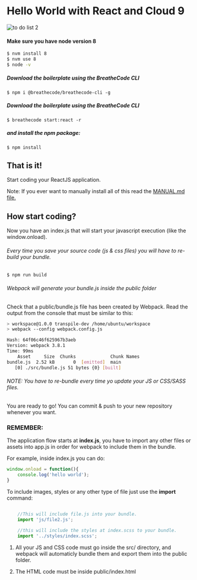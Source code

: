 # Hello World with React and Cloud 9

![to do list 2](https://user-images.githubusercontent.com/39283223/44563587-caf12100-a72c-11e8-9b91-671781181fe9.gif)

#### Make sure you have node version 8
```sh
$ nvm install 8
$ nvm use 8
$ node -v
```

##### Download the boilerplate using the BreatheCode CLI
```
$ npm i @breathecode/breathecode-cli -g
```

##### Download the boilerplate using the BreatheCode CLI
```
$ breathecode start:react -r
```
##### and install the npm package:
```
$ npm install
```

## That is it! 

Start coding your ReactJS application.

Note: If you ever want to manually install all of this read the [MANUAL.md file.](/MANUAL.md)

## How start coding?

Now you have an index.js that will start your javascript execution (like the window.onload).

###### Every time you save your source code (js & css files) you will have to re-build your bundle.

```sh
$ npm run build
```

###### Webpack will generate your bundle.js inside the public folder

Check that a public/bundle.js file has been created by Webpack. Read the output from the console that must be similar to this:

```sh
> workspace@1.0.0 transpile-dev /home/ubuntu/workspace
> webpack --config webpack.config.js

Hash: 64f06c46f625967b3aeb
Version: webpack 3.8.1
Time: 99ms
    Asset     Size  Chunks             Chunk Names
bundle.js  2.52 kB       0  [emitted]  main
   [0] ./src/bundle.js 51 bytes {0} [built]
```

###### NOTE: You have to re-bundle every time yo update your JS or CSS/SASS files.

You are ready to go! You can commit & push to your new repository whenever you want.

### REMEMBER:

The application flow starts at **index.js**, you have to import any other files or assets into app.js in order for webpack to include them in the bundle.

For example, inside index.js you can do:

```js
window.onload = function(){
    console.log('hello world');
}
```

To include images, styles or any other type of file just use the **import** command:

```js

    //This will include file.js into your bundle.
    import 'js/file2.js';
    
    //this will include the styles at index.scss to your bundle.
    import '../styles/index.scss';

```

1. All your JS and CSS code must go inside the src/ directory, and webpack will automaticly bundle them and export them into the public folder.

2. The HTML code must be inside public/index.html
